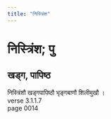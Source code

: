 ```yaml
---
title: "निस्त्रिंश"
---
```


# निस्त्रिंश; पु
## खड्ग, पापिष्ठ
निस्त्रिंशौ खड्गपापिष्ठौ भृङ्गबाणौ शिलीमुखौ ।<br />verse 3.1.1.7<br />page 0014

